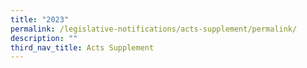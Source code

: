 ```yaml
---
title: "2023"
permalink: /legislative-notifications/acts-supplement/permalink/
description: ""
third_nav_title: Acts Supplement
---
```

